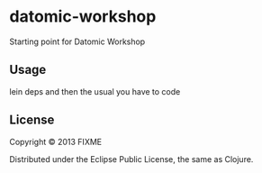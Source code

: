# datomic-workshop

Starting point for Datomic Workshop

## Usage

lein deps and then the usual you have to code

## License

Copyright © 2013 FIXME

Distributed under the Eclipse Public License, the same as Clojure.
